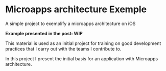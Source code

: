 # Microapps architecture Exemple

A simple project to exemplify a microapps architecture on iOS


**Example presented in the post: WIP**


This material is used as an initial project for training on good development practices that I carry out with the teams I contribute to.

In this project I present the initial basis for an application with Microapps architecture.

